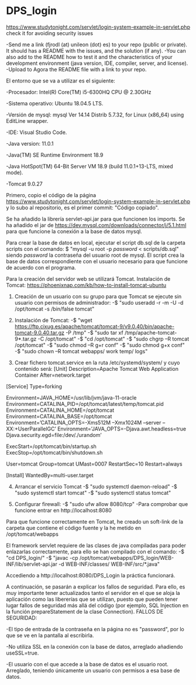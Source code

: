 # DPS_login


https://www.studytonight.com/servlet/login-system-example-in-servlet.php check it for avoiding security issues

-Send me a link (fjrodl (at) unileon (dot) es) to your repo (public or
private). It should has a README with the issues, and the solution
(if any).
-You can also add to the README how to test it and the
characteristics of your development environment (java version, IDE,
compiler, server, and license).
-Upload to Agora the README file with a link to your repo.


El entorno que se va a utilizar es el siguiente:

-Procesador: Intel(R) Core(TM) i5-6300HQ CPU @ 2.30GHz

-Sistema operativo: Ubuntu 18.04.5 LTS.

-Versión de mysql: mysql  Ver 14.14 Distrib 5.7.32, for Linux (x86_64) using  EditLine wrapper.

-IDE: Visual Studio Code.

-Java version: 11.0.1

-Java(TM) SE Runtime Environment 18.9

-Java HotSpot(TM) 64-Bit Server VM 18.9 (build 11.0.1+13-LTS, mixed mode).

-Tomcat 9.0.27


Primero, copio el código de la página https://www.studytonight.com/servlet/login-system-example-in-servlet.php y lo subo al repositorio, es el primer commit: "Código copiado". 


Se ha añadido la librería servlet-api.jar para que funcionen los imports.
Se ha añadido el jar de https://dev.mysql.com/downloads/connector/j/5.1.html para que funcione la conexión a la base de datos mysql.


Para crear la base de datos en local, ejecutar el script db.sql de la carpeta scripts con el comando: 
$ "mysql -u root -p _password_ < scripts/db.sql" siendo _password_ la contraseña del usuario root de mysql.
El script crea la base de datos correspondiente con el usuario necesario para que funcione de acuerdo con el programa. 


Para la creación del servidor web se utilizará Tomcat. Instalación de Tomcat: https://phoenixnap.com/kb/how-to-install-tomcat-ubuntu

1) Creación de un usuario con su grupo para que Tomcat se ejecute sin usuario con permisos de administrador:
    -$ "sudo useradd -r -m -U -d /opt/tomcat -s /bin/false tomcat"

2) Instalación de Tomcat:
    -$ "wget https://ftp.cixug.es/apache/tomcat/tomcat-9/v9.0.40/bin/apache-tomcat-9.0.40.tar.gz -P /tmp"
    -$ "sudo tar xf /tmp/apache-tomcat-9*.tar.gz -C /opt/tomcat"
    -$ "cd /opt/tomcat"
    -$ "sudo chgrp –R tomcat /opt/tomcat"
    -$ "sudo chmod –R g+r conf"
    -$ "sudo chmod g+x conf"
    -$ "sudo chown –R tomcat webapps/ work temp/ logs"

3) Crear fichero tomcat.service en la ruta /etc/systemd/system/ y cuyo contenido será:
[Unit]
Description=Apache Tomcat Web Application Container
After=network.target

[Service]
Type=forking

Environment=JAVA_HOME=/usr/lib/jvm/java-11-oracle
Environment=CATALINA_PID=/opt/tomcat/latest/temp/tomcat.pid
Environment=CATALINA_HOME=/opt/tomcat
Environment=CATALINA_BASE=/opt/tomcat
Environment=’CATALINA_OPTS=-Xms512M –Xmx1024M –server –XX:+UserParallelGC’
Environment=’JAVA_OPTS=-Djava.awt.headless=true Djava.security.egd=file:/dev/./urandom’

ExecStart=/opt/tomcat/bin/startup.sh
ExecStop=/opt/tomcat/bin/shutdown.sh

User=tomcat
Group=tomcat
UMast=0007
RestartSec=10
Restart=always

[Install]
WantedBy=multi-user.target

4) Arrancar el servicio Tomcat
    -$ "sudo systemctl daemon-reload"
    -$ "sudo systemctl start tomcat"
    -$ "sudo systemctl status tomcat"

5) Configurar firewall:
    -$ "sudo ufw allow 8080/tcp"
    -Para comprobar que funcione entrar en http://localhost:8080



Para que funcione correctamente en Tomcat, he creado un soft-link de la carpeta que contiene el código fuente y la he metido en /opt/tomcat/webapps

El framework servlet requiere de las clases de java compiladas para poder enlazarlas correctamente, para ello se han compilado con el comando:
-$ "cd DPS_login/"
-$ "javac -cp /opt/tomcat/webapps/DPS_login/WEB-INF/lib/servlet-api.jar -d WEB-INF/classes/ WEB-INF/src/*.java"

Accediendo a http://localhost:8080/DPS_Login la práctica funcionará.


A continuación, se pasarán a explicar los fallos de seguridad. Para ello, es muy importante tener actualizados tanto el servidor en el que se
aloja la aplicación como las libererías que se utilizan, puesto que pueden tener lugar fallos de seguridad más allá del código
(por ejemplo, SQL Injection en la función prepareStatement de la clase Connection). 
FALLOS DE SEGURIDAD:

-El tipo de entrada de la contraseña en la página no es "password", por lo que se ve en la pantalla al escribirla.

-No utiliza SSL en la conexión con la base de datos, arreglado añadiendo useSSL=true.

-El usuario con el que accede a la base de datos es el usuario root. Arreglado, teniendo únicamente un usuario con permisos a esa base de datos.


